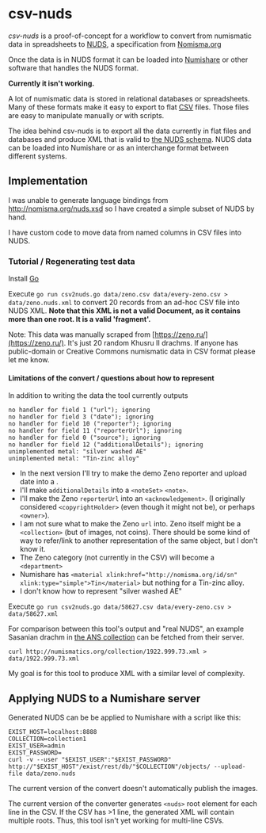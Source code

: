 
# csv-nuds

_csv-nuds_ is a proof-of-concept for a workflow to convert from numismatic data in spreadsheets to [NUDS](http://www.greekcoinage.org/nuds.html), a specification from [Nomisma.org](http://nomisma.org/)

Once the data is in NUDS format it can be loaded into [Numishare](https://github.com/ewg118/numishare) or other software that handles the NUDS format.

**Currently it isn't working.**

A lot of numismatic data is stored in relational databases or spreadsheets.  Many of these formats make it easy to export to flat [CSV](https://en.wikipedia.org/wiki/Comma-separated_values) files.  Those files are easy to manipulate manually or with scripts.

The idea behind csv-nuds is to export all the data currently in flat files and databases and produce XML that is valid to [the NUDS schema](http://nomisma.org/nuds.xsd).  NUDS data can be loaded into Numishare or as an interchange format between different systems.

## Implementation

I was unable to generate language bindings from http://nomisma.org/nuds.xsd so I have created a simple subset of NUDS by hand.

I have custom code to move data from named columns in CSV files into NUDS.

### Tutorial / Regenerating test data

Install [Go](https://en.wikipedia.org/wiki/Go_(programming_language))

Execute `go run csv2nuds.go data/zeno.csv data/every-zeno.csv > data/zeno.nuds.xml` to convert 20 records from an ad-hoc CSV file into NUDS XML.
**Note that this XML is not a valid Document, as it contains more than one
root.  It is a valid 'fragment'.**

Note: This data was manually scraped from [https://zeno.ru/](https://zeno.ru/).  It's just 20 random Khusru II drachms.  If anyone has public-domain or Creative Commons numismatic data in CSV format please let me know.

#### Limitations of the convert / questions about how to represent

In addition to writing the data the tool currently outputs

```
no handler for field 1 ("url"); ignoring
no handler for field 3 ("date"); ignoring
no handler for field 10 ("reporter"); ignoring
no handler for field 11 ("reporterUrl"); ignoring
no handler for field 0 ("source"); ignoring
no handler for field 12 ("additionalDetails"); ignoring
unimplemented metal: "silver washed AE"
unimplemented metal: "Tin-zinc alloy"
```

- In the next version I'll try to make the demo Zeno reporter and upload date into a <maintenanceEvent>.
- I'll make `additionalDetails` into a `<noteSet>` `<note>`.
- I'll make the Zeno `reporterUrl` into an `<acknowledgement>`.  (I originally considered `<copyrightHolder>` (even though it might not be), or perhaps `<owner>`).
- I am not sure what to make the Zeno `url` into.  Zeno itself might be a `<collection>` (but of images, not coins).  There should be some kind of way to refer/link to another representation of the same object, but I don't know it.
- The Zeno category (not currently in the CSV) will become a `<department>`
- Numishare has `<material xlink:href="http://nomisma.org/id/sn" xlink:type="simple">Tin</material>` but nothing for a Tin-zinc alloy.
- I don't know how to represent "silver washed AE"

Execute `go run csv2nuds.go data/58627.csv data/every-zeno.csv > data/58627.xml`

For comparison between this tool's output and "real NUDS", an example Sasanian drachm in [the ANS collection](http://numismatics.org/search/) can be fetched from their server.

`curl http://numismatics.org/collection/1922.999.73.xml > data/1922.999.73.xml`

My goal is for this tool to produce XML with a similar level of complexity.

## Applying NUDS to a Numishare server

Generated NUDS can be be applied to Numishare with a script like this:

```
EXIST_HOST=localhost:8888
COLLECTION=collection1
EXIST_USER=admin
EXIST_PASSWORD=
curl -v --user "$EXIST_USER":"$EXIST_PASSWORD" http://"$EXIST_HOST"/exist/rest/db/"$COLLECTION"/objects/ --upload-file data/zeno.nuds
```

The current version of the convert doesn't automatically publish the images.

The current version of the converter generates `<nuds>` root element for each line in the CSV.  If the CSV has >1 line, the generated XML will contain multiple roots.  Thus, this tool isn't yet working for multi-line CSVs.